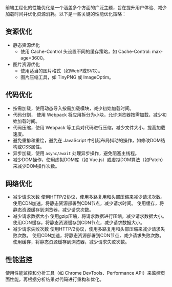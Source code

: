 前端工程化的性能优化是一个涵盖多个方面的广泛主题，旨在提升用户体验、减少加载时间并优化资源消耗。以下是一些关键的性能优化策略：
## 资源优化
* 静态资源优化
  * 使用 Cache-Control 头设置不同的缓存策略，如 Cache-Control: max-age=3600。
* 图片资源优化
  * 使用适当的图片格式（如WebP或SVG）。
  * 图片压缩工具，如 TinyPNG 或 ImageOptim。
## 代码优化
* 按需加载，使用动态导入按需加载模块，减少初始加载时间。
* 代码分割， 使用 Webpack 将应用拆分为小块，允许浏览器按需加载，减少初始加载时间。
* 代码压缩，使用 Webpack 等工具对代码进行压缩，减少文件大小，提高加载速度。
* 避免重排和重绘，避免在 JavaScript 中引起布局抖动的操作，如修改DOM结构或CSS属性。
* 异步加载，使用 `async/await` 处理异步操作，避免阻塞主线程。
* 减少DOM操作，使用虚拟DOM库（如 Vue.js）或虚拟DOM算法（如Patch）来减少DOM操作次数。
## 网络优化
* 减少请求次数
  使用HTTP/2协议，使用多路复用和头部压缩来减少请求次数。
  使用CDN加速，将静态资源部署到CDN节点，减少请求时间。
  使用缓存，将静态资源缓存到浏览器，减少请求次数。
* 减少请求数据大小
  使用gzip压缩，将请求数据进行压缩，减少请求数据大小。
  使用CDN缓存，将静态资源缓存到CDN节点，减少请求数据大小。
* 减少请求失败次数
  使用HTTP/2协议，使用多路复用和头部压缩来减少请求失败次数。
  使用CDN加速，将静态资源部署到CDN节点，减少请求失败次数。
  使用缓存，将静态资源缓存到浏览器，减少请求失败次数。
## 性能监控
  使用性能监控和分析工具（如 Chrome DevTools、Performance API）来监控页面性能，再根据分析结果对代码进行重构和优化。
